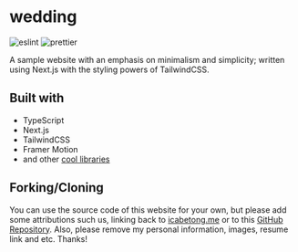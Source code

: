 # wedding

![eslint](https://img.shields.io/badge/eslint-3A33D1?style=for-the-badge&logo=eslint&logoColor=white)
![prettier](https://img.shields.io/badge/prettier-1A2C34?style=for-the-badge&logo=prettier&logoColor=F7BA3E)

A sample website with an emphasis on minimalism and simplicity; written using Next.js with the styling powers of TailwindCSS.

## Built with

- TypeScript
- Next.js
- TailwindCSS
- Framer Motion
- and other [cool libraries](https://github.com/icabetong/wedding/blob/main/package.json)

## Forking/Cloning

You can use the source code of this website for your own, but please add some attributions such us, linking back to [icabetong.me](https://www.icabetong.me) or to this [GitHub Repository](https://www.github.com/icabetong/wedding). Also, please remove my personal information, images, resume link and etc. Thanks!
